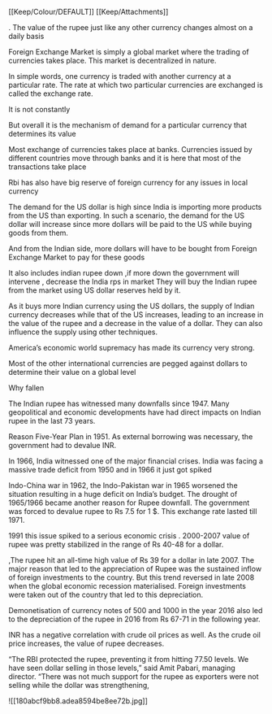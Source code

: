 [[Keep/Colour/DEFAULT]] [[Keep/Attachments]] 

. The value of the rupee just like any other currency changes almost on a daily basis

Foreign Exchange Market is simply a global market where the trading of currencies takes place. This market is decentralized in nature. 

In simple words, one currency is traded with another currency at a particular rate. The rate at which two particular currencies are exchanged is called the exchange rate.

It is not constantly 


But overall it is the mechanism of demand for a particular currency that determines its value


Most exchange of currencies takes place at banks. Currencies issued by different countries move through banks and it is here that most of the transactions take place



Rbi has also have big reserve of foreign currency for any issues in local currency 


The demand for the US dollar is high since India is importing more products from the US than exporting.
In such a scenario, the demand for the US dollar will increase since more dollars will be paid to the US while buying goods from them. 

And from the Indian side, more dollars will have to be bought from Foreign Exchange Market to pay for these goods

It also includes indian rupee down ,if more down the government will intervene , decrease the India rps in market 
They will buy the Indian rupee from the market using US dollar reserves held by it.

As it buys more Indian currency using the US dollars, the supply of Indian currency decreases while that of the US increases, leading to an increase in the value of the rupee and a decrease in the value of a dollar. They can also influence the supply using other techniques.

America’s economic world supremacy has made its currency very strong.


Most of the other international currencies are pegged against dollars to determine their value on a global level

Why fallen

The Indian rupee has witnessed many downfalls since 1947. Many geopolitical and economic developments have had direct impacts on Indian rupee in the last 73 years.

Reason Five-Year Plan in 1951.  As external borrowing was necessary, the government had to devalue INR.

In 1966, India witnessed one of the major financial crises. India was facing a massive trade deficit from 1950 and in 1966 it just got spiked

Indo-China war in 1962, the Indo-Pakistan war in 1965 worsened the situation resulting in a huge deficit on India’s budget. The drought of 1965/1966 became another reason for Rupee downfall. The government was forced to devalue rupee to Rs 7.5 for 1 $. This exchange rate lasted till 1971.


1991 this issue spiked to a serious economic crisis
.
2000-2007 value of rupee was pretty stabilized in the range of Rs 40-48 for a dollar.

,The rupee hit an all-time high value of Rs 39 for a dollar in late 2007. The major reason that led to the appreciation of Rupee was the sustained inflow of foreign investments to the country. But this trend reversed in late 2008 when the global economic recession materialised.
Foreign investments were taken out of the country that led to this depreciation.


Demonetisation of currency notes of 500 and 1000 in the year 2016 also led to the depreciation of the rupee in 2016 from Rs 67-71 in the following year.

INR has a negative correlation with crude oil prices as well. As the crude oil price increases, the value of rupee decreases. 


“The RBI protected the rupee, 
preventing it from hitting 77.50 
levels. We have seen dollar selling 
in those levels,” said Amit Pabari, 
managing director.
“There was not much support 
for the rupee as exporters were not 
selling while the dollar was 
strengthening,



![[180abcf9bb8.adea8594be8ee72b.jpg]]
